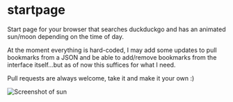 # startpage
Start page for your browser that searches duckduckgo and has an animated sun/moon depending on the time of day.

At the moment everything is hard-coded, I may add some updates to pull bookmarks from a JSON and be able to add/remove bookmarks from the interface itself...but as of now this suffices for what I need.

Pull requests are always welcome, take it and make it your own :)

![Screenshot of sun](https://github.com/uxai/startpage/blob/i/cover.png?raw=true)